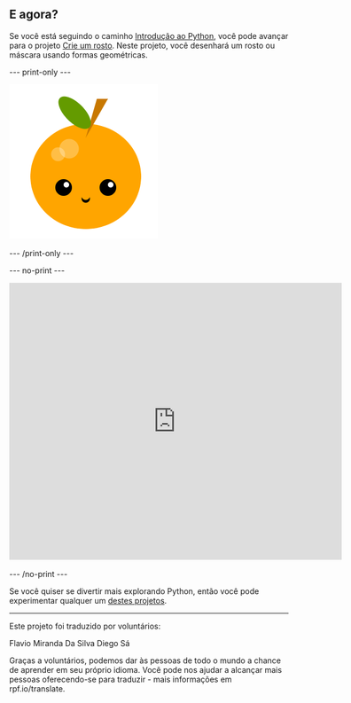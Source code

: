 ## E agora?

Se você está seguindo o caminho [Introdução ao Python](https://projects.raspberrypi.org/pt-BR/raspberrypi/python-intro), você pode avançar para o projeto [Crie um rosto](https://projects.raspberrypi.org/pt-BR/projects/make-a-face). Neste projeto, você desenhará um rosto ou máscara usando formas geométricas.

--- print-only ---

![Faça um projeto de rosto](images/make-a-face-project.png)

--- /print-only ---

--- no-print ---

<iframe src="https://trinket.io/embed/python/6bad88800b?outputOnly=true&start=result" width="600" height="500" frameborder="0" marginwidth="0" marginheight="0" allowfullscreen>
</iframe>

--- /no-print ---

Se você quiser se divertir mais explorando Python, então você pode experimentar qualquer um [destes projetos](https://projects.raspberrypi.org/pt-BR/projects?software%5B%5D=python).

***
Este projeto foi traduzido por voluntários:

Flavio Miranda Da Silva
Diego Sá

Graças a voluntários, podemos dar às pessoas de todo o mundo a chance de aprender em seu próprio idioma. Você pode nos ajudar a alcançar mais pessoas oferecendo-se para traduzir - mais informações em rpf.io/translate.
